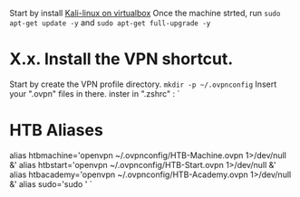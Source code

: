 Start by install [Kali-linux on virtualbox](https://www.kali.org/get-kali/#kali-virtual-machines)
Once the machine strted, run `sudo apt-get update -y` and `sudo apt-get full-upgrade -y`

# X.x. Install the VPN shortcut.
Start by create the VPN profile directory.
`mkdir -p ~/.ovpnconfig`
Insert your ".ovpn" files in there.
inster in ".zshrc" : 
`
# HTB Aliases
alias htbmachine='openvpn ~/.ovpnconfig/HTB-Machine.ovpn 1>/dev/null &'
alias htbstart='openvpn ~/.ovpnconfig/HTB-Start.ovpn 1>/dev/null &'
alias htbacademy='openvpn ~/.ovpnconfig/HTB-Academy.ovpn 1>/dev/null &'
alias sudo='sudo '
`
